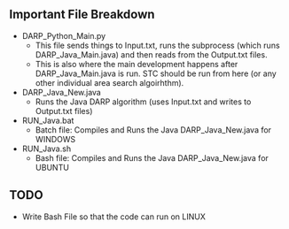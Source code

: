 Important File Breakdown
------------------------

* DARP_Python_Main.py 
    * This file sends things to Input.txt, runs the subprocess (which runs DARP_Java_Main.java) and then reads from the Output.txt files.
    * This is also where the main development happens after DARP_Java_Main.java is run. STC should be run from here (or any other individual area search algoirhthm).
* DARP_Java_New.java
    * Runs the Java DARP algorithm (uses Input.txt and writes to Output.txt files)
* RUN_Java.bat
    * Batch file: Compiles and Runs the Java DARP_Java_New.java for WINDOWS
* RUN_Java.sh
    * Bash file: Compiles and Runs the Java DARP_Java_New.java for UBUNTU

TODO
----

* Write Bash File so that the code can run on LINUX
